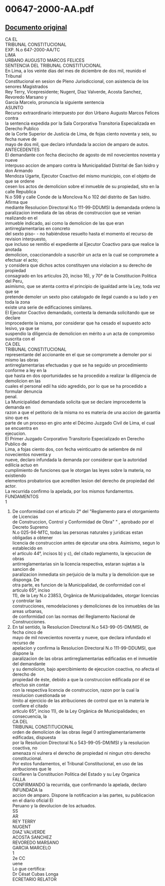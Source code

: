 
00647-2000-AA.pdf
=================
  
[Documento original](https://tc.gob.pe/jurisprudencia/2001/00647-2000-AA.pdf)  
---  
CA EL  
TRIBUNAL CONSTITUCIONAL  
EXP. N.o 647-2000-AA/TC  
LIMA  
URBANO AUGUSTO MARCOS FELICES  
SENTENCIA DEL TRIBUNAL CONSTITUCIONAL  
En Lima, a los veinte dias del mes de diciembre de dos mil, reunido el Tribunal  
Constitucional en sesion de Pleno Jurisdiccional, con asistencia de los senores Magistrados  
Rey Terry, Vicepresidente; Nugent, Diaz Valverde, Acosta Sanchez, Revoredo Marsano y  
Garcia Marcelo, pronuncia la siguiente sentencia  
ASUNTO  
Recurso extraordinario interpuesto por don Urbano Augusto Marcos Felices contra  
la sentencia expedida por la Sala Corporativa Transitoria Especializada en Derecho Publico  
de la Corte Superior de Justicia de Lima, de fojas ciento noventa y seis, su fecha nueve de  
mayo de dos mil, que declaro infundada la accion de amparo de autos.  
ANTECEDENTES  
El demandante con fecha dieciocho de agosto de mil novecientos noventa y nueve  
interpuso accion de amparo contra la Municipalidad Distrital de San Isidro y don Armando  
Mendoza Ugarte, Ejecutor Coactivo del mismo municipio, con el objeto de que se ordene  
cesen los actos de demolicion sobre el inmueble de su propiedad, sito en la calle Republica  
N.o 598 y calle Conde de la Monclova N.o 102 del distrito de San Isidro. Afirma que  
mediante Resolucion Directoral N.o 111-99-DDUMSI la demandada ordeno la  
paralizacion inmediata de las obras de construccion que se venian realizando en el  
inmueble indicado, asi como la demolicion de las que eran antirreglamentarias en concreto  
del sexto piso- - no habiéndose resuelto hasta el momento el recurso de revision interpuesto,  
que incluso se remitio el expediente al Ejecutor Coactivo para que realice la anotada  
demolicion, coaccionandolo a suscribir un acta en la cual se compromete a efectuar el acto;  
y considera que dichos actos constituyen una violacion a su derecho de propiedad  
consagrado en los articulos 20, inciso 16), y 70° de la Constitucion Politica del Peru,  
asimismo, que se atenta contra el principio de igualdad ante la Ley, toda vez que se  
pretende demoler un sexto piso catalogado de ilegal cuando a su lado y en toda la zona  
existe una serie de edificaciones similares.  
El Ejecutor Coactivo demandado, contesta la demanda solicitando que se declare  
improcedente la misma, por considerar que ha cesado el supuesto acto lesivo, ya que se  
suspendio la diligencia de demolicion en mérito a un acta de compromiso suscrita con el  
CA DEL  
TRIBUNAL CONSTITUCIONAL  
representante del accionante en el que se compromete a demoler por si mismo las obras  
antirreglamentarias efectuadas y que se ha seguido un procedimiento conforme a ley en la  
que hasta en dos oportunidades se ha procedido a realizar la diligencia de demolicion en las  
cuales el personal edil ha sido agredido, por lo que se ha procedido a formular denuncia  
penal.  
La Municipalidad demandada solicita que se declare improcedente la demanda en  
razon a que el petitorio de la misma no es materia de una accion de garantia sino que es  
parte de un proceso en giro ante el Décimo Juzgado Civil de Lima, el cual se encuentra en  
ejecucion.  
El Primer Juzgado Corporativo Transitorio Especializado en Derecho Publico de  
Lima, a fojas ciento dos, con fecha veinticuatro de setiembre de mil novecientos noventa y  
nueve, declaro infundada la demanda por considerar que la autoridad edilicia actuo en  
cumplimiento de funciones que le otorgan las leyes sobre la materia, no existiendo  
elementos probatorios que acrediten lesion del derecho de propiedad del actor.  
La recurrida confirmo la apelada, por los mismos fundamentos.  
FUNDAMENTOS  
1  
1. De conformidad con el articulo 2° del "Reglamento para el otorgamiento de Licencias  
de Construccion, Control y Conformidad de Obra" " , aprobado por el Decreto Supremo  
N.o 025-94-MTC, todas las personas naturales y juridicas estan obligadas a obtener  
licencia de construccion antes de ejecutar una obra. Asimismo, segun lo establecido en  
el articulo 44°, incisos b) y c), del citado reglamento, la ejecucion de obras  
antirreglamentarias sin la licencia respectiva, estaran sujetas a la sancion de  
paralizacion inmediata sin perjuicio de la multa y la demolicion que se disponga. De  
otra parte, es funcion de la Municipalidad, de conformidad con el articulo 65°, inciso  
11), de la Ley N.o 23853, Orgânica de Municipalidades, otorgar licencias y controlar las  
construcciones, remodelaciones y demoliciones de los inmuebles de las areas urbanas,  
de conformidad con las normas del Reglamento Nacional de Construcciones.  
2. En tal sentido, la Resolucion Directoral N.o 543-99-05-DM/MSI, de fecha cinco de  
mayo de mil novecientos noventa y nueve, que declara infundado el recurso de  
apelacion y confirma la Resolucion Directoral N.o 111-99-DDUMSI, que dispone la  
paralizacion de las obras antirreglamentarias edificadas en el inmueble del demandante  
y su demolicion, bajo apercibimiento de ejecucion coactiva, no afecta el derecho de  
propiedad de éste, debido a que la construccion edificada por él se efectuo sin contar  
con la respectiva licencia de construccion, razon por la cual la resolucion cuestionada se  
limito al ejercicio de las atribuciones de control que en la materia le confiere el citado  
articulo 65°, inciso 11), de la Ley Orgânica de Municipalidades; en consecuencia, la  
CA DEL  
TRIBUNAL CONSTITUCIONAL  
orden de demolicion de las obras ilegal 0 antireglamentariamente edificadas, dispuesta  
por la Resolucion Directoral N.o 543-99-05-DM/MSI y la resolucion coactiva, no  
amenaza ni vulnera el derecho de propiedad ni ningun otro derecho constitucional.  
Por estos fundamentos, el Tribunal Constitucional, en uso de las atribuciones que le  
confieren la Constitucion Politica del Estado y su Ley Organica  
FALLA  
CONFIRMANDO la recurrida, que confirmando la apelada, declaro INFUNDADA la  
accion de amparo. Dispone la notificacion a las partes, su publicacion en el diario oficial El  
Peruano y la devolucion de los actuados.  
SS  
AR  
REY TERRY  
NUGENT  
DIAZ VALVERDE  
ACOSTA SANCHEZ  
REVOREDO MARSANO  
GARCIA MARCELO  
1  
2e CC  
uene  
Lo gue certifica:  
Dr Césat Cubas Longa  
ECRETARIO RELATOR
